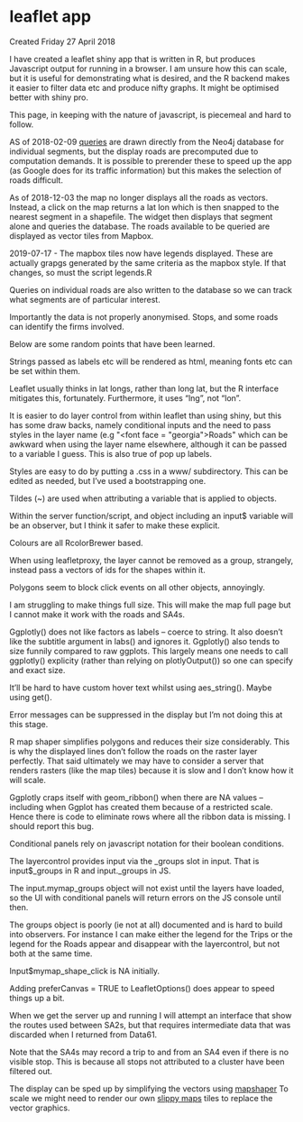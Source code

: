 # leaflet app
Created Friday 27 April 2018

I have created a leaflet shiny app that is written in R, but produces Javascript output for running in a browser. I am unsure how this can scale, but it is useful for demonstrating what is desired, and the R backend makes it easier to filter data etc and produce nifty graphs. It might be optimised better with shiny pro.

This page, in keeping with the nature of javascript, is piecemeal and hard to follow.

AS of 2018-02-09 [queries](./Queries.md) are drawn directly from the Neo4j database for individual segments, but the display roads are precomputed due to computation demands. It is possible to prerender these to speed up the app (as Google does for its traffic information) but this makes the selection of roads difficult. 

As of 2018-12-03 the map no longer displays all the roads as vectors. Instead, a click on the map returns a lat lon which is then snapped to the nearest segment in a shapefile. The widget then displays that segment alone and queries the database. The roads available to be queried are displayed as vector tiles from Mapbox.

2019-07-17 - The mapbox tiles now have legends displayed. These are actually grapgs generated by the same criteria as the mapbox style. If that changes, so must the script legends.R

Queries on individual roads are also written to the database so we can track what segments are of particular interest.

Importantly the data is not properly anonymised. Stops, and some roads can identify the firms involved.

Below are some random points that have been learned.

Strings passed as labels etc will be rendered as html, meaning fonts etc can be set within them.

Leaflet usually thinks in lat longs, rather than long lat, but the R interface mitigates this, fortunately. Furthermore, it uses “lng”, not “lon”.

It is easier to do layer control from within leaflet than using shiny, but this has some draw backs, namely conditional inputs and the need to pass styles in the layer name (e.g "<font face = \"georgia\">Roads</font>" which can be awkward when using the layer name elsewhere, although it can be passed to a variable I guess. This is also true of pop up labels.

Styles are easy to do by putting a .css in a www/ subdirectory. This can be edited as needed, but I’ve used a bootstrapping one.

Tildes (~) are used when attributing a variable that is applied to objects.

Within the server function/script, and object including an input$ variable will be an observer, but I think it safer to make these explicit.

Colours are all RcolorBrewer based.

When using leafletproxy, the layer cannot be removed as a group, strangely, instead pass a vectors of ids for the shapes within it.

Polygons seem to block click events on all other objects, annoyingly.

I am struggling to make things full size. This will make the map full page but I cannot make it work with the roads and SA4s.

Ggplotly() does not like factors as labels – coerce to string. It also doesn’t like the subtitle argument in labs() and ignores it.
Ggplotly() also tends to size funnily compared to raw ggplots. This largely means one needs to call ggplotly() explicity (rather than relying on plotlyOutput()) so one can specify and exact size.

It’ll be hard to have custom hover text whilst using aes_string(). Maybe using get().

Error messages can be suppressed in the display but I’m not doing this at this stage.

R map shaper simplifies polygons and reduces their size considerably. This is why the displayed lines don’t follow the roads on the raster layer perfectly. That said ultimately we may have to consider a server that renders rasters (like the map tiles) because it is slow and I don’t know how it will scale.

Ggplotly craps itself with geom_ribbon() when there are NA values – including when Ggplot has created them because of a restricted scale. Hence there is code to eliminate rows where all the ribbon data is missing. I should report this bug.

Conditional panels rely on javascript notation for their boolean conditions.

The layercontrol provides input via the <mapname>_groups slot in input. That is input$<mapname>_groups in R and input.<mapname>_groups in JS.

The input.mymap_groups object will not exist until the layers have loaded, so the UI with conditional panels will return errors on the JS console until then.

The groups object is poorly (ie not at all) documented and is hard to build into observers. For instance I can make either the legend for the Trips or the legend for the Roads appear and disappear with the layercontrol, but not both at the same time.

Input$mymap_shape_click is NA initially.

Adding preferCanvas = TRUE to LeafletOptions() does appear to speed things up a bit.


When we get the server up and running I will attempt an interface that show the routes used between SA2s, but that requires intermediate data that was discarded when I returned from Data61.

Note that the SA4s may record a trip to and from an SA4 even if there is no visible stop. This is because all stops not attributed to a cluster have been filtered out.

The display can be sped up by simplifying the vectors using [mapshaper](./leaflet_app/mapshaper.md)
To scale we might need to render our own [slippy maps](./slippy_maps.md) tiles to replace the vector graphics.

